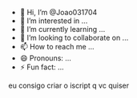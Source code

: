 - 👋 Hi, I’m @Joao031704
- 👀 I’m interested in ...
- 🌱 I’m currently learning ...
- 💞️ I’m looking to collaborate on ...
- 📫 How to reach me ...
- 😄 Pronouns: ...
- ⚡ Fun fact: ...

<!---
Joao031704/Joao031704 is a ✨ special ✨ repository because its `README.md` (this file) appears on your GitHub profile.
You can click the Preview link to take a look at your changes.
--->eu consigo criar o iscript q vc quiser 

